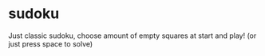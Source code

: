 # sudoku
 
Just classic sudoku, choose amount of empty squares at start and play! (or just press space to solve)
